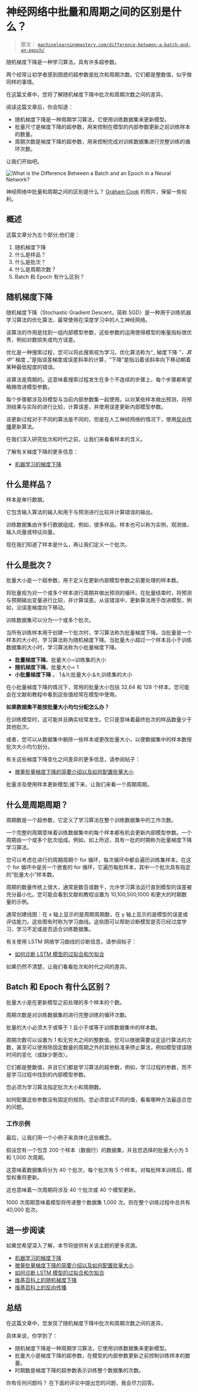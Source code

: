 # 神经网络中批量和周期之间的区别是什么？

> 原文： [`machinelearningmastery.com/difference-between-a-batch-and-an-epoch/`](https://machinelearningmastery.com/difference-between-a-batch-and-an-epoch/)

随机梯度下降是一种学习算法，具有许多超参数。

两个经常让初学者感到困惑的超参数是批次和周期次数。它们都是整数值，似乎做同样的事情。

在这篇文章中，您将了解随机梯度下降中批次和周期次数之间的差异。

阅读这篇文章后，你会知道：

*   随机梯度下降是一种周期学习算法，它使用训练数据集来更新模型。
*   批量尺寸是梯度下降的超参数，用来控制在模型的内部参数更新之前训练样本的数量。
*   周期次数是梯度下降的超参数，用来控制完成对训练数据集进行完整训练的循环次数。

让我们开始吧。

![What is the Difference Between a Batch and an Epoch in a Neural Network?](img/1f3275bfb5407176028269720f3a11da.png)

神经网络中批量和周期之间的区别是什么？
[Graham Cook](https://www.flickr.com/photos/grazza123/9754438586/) 的照片，保留一些权利。

## 概述

这篇文章分为五个部分;他们是：

1.  随机梯度下降
2.  什么是样品？
3.  什么是批次？
4.  什么是周期次数？
5.  Batch 和 Epoch 有什么区别？

## 随机梯度下降

随机梯度下降（Stochastic Gradient Descent，简称 SGD）是一种用于训练机器学习算法的优化算法，最常使用在深度学习中的人工神经网络。

该算法的作用是找到一组内部模型参数，这些参数的运用使得模型的衡量指标很优秀，例如对数损失或均方误差。

优化是一种搜索过程，您可以将此搜索视为学习。优化算法称为“_ 梯度下降 _”，其中“_ 梯度 _”是指误差梯度或误差斜率的计算，“下降”是指沿着该斜率向下移动朝着某种最低程度的错误。

该算法是周期的。这意味着搜索过程发生在多个不连续的步骤上，每个步骤都希望略微改进模型参数。

每个步骤都涉及将模型与当前内部参数集一起使用，以对某些样本做出预测，将预测结果与实际的进行比较，计算误差，并使用误差更新内部模型参数。

该更新过程对于不同的算法是不同的，但是在人工神经网络的情况下，使用[反向传播](https://en.wikipedia.org/wiki/Backpropagation)更新算法。

在我们深入研究批次和时代之前，让我们来看看样本的含义。

了解有关梯度下降的更多信息：

*   [机器学习的梯度下降](https://machinelearningmastery.com/gradient-descent-for-machine-learning/)

## 什么是样品？

样本是单行数据。

它包含输入算法的输入和用于与预测进行比较并计算错误的输出。

训练数据集由许多行数据组成，例如，很多样品。样本也可以称为实例，观测值，输入向量或特征向量。

现在我们知道了样本是什么，再让我们定义一个批次。

## 什么是批次？

批量大小是一个超参数，用于定义在更新内部模型参数之前要处理的样本数。

将批量视为对一个或多个样本进行周期并做出预测的循环。在批量结束时，将预测与预期输出变量进行比较，并计算误差。从该错误中，更新算法用于改进模型，例如，沿误差梯度向下移动。

训练数据集可以分为一个或多个批次。

当所有训练样本用于创建一个批次时，学习算法称为批量梯度下降。当批量是一个样本的大小时，学习算法称为随机梯度下降。当批量大小超过一个样本且小于训练数据集的大小时，学习算法称为小批量梯度下降。

*   **批量梯度下降**。批量大小=训练集的大小
*   **随机梯度下降**。批量大小= 1
*   **小批量梯度下降** 。 1＆lt;批量大小＆lt;训练集的大小

在小批量梯度下降的情况下，常用的批量大小包括 32,64 和 128 个样本。您可能会在文献和教程中看到这些值经常在模型中使用。

**如果数据集不能按批量大小均匀分配怎么办？**

在训练模型时，这可能并且确实经常发生。它只是意味着最终批次的样品数量少于其他批次。

或者，您可以从数据集中删除一些样本或更改批量大小，以便数据集中的样本数按批次大小均匀划分。

有关这些梯度下降变化之间差异的更多信息，请参阅帖子：

*   [微量批量梯度下降的简要介绍以及如何配置批量大小](https://machinelearningmastery.com/gentle-introduction-mini-batch-gradient-descent-configure-batch-size/)

批量涉及使用样本更新模型;接下来，让我们来看一个周期周期。

## 什么是周期周期？

周期数是一个超参数，它定义了学习算法在整个训练数据集中的工作次数。

一个完整的周期意味着训练数据集中的每个样本都有机会更新内部模型参数。一个周期由一个或多个批次组成。例如，如上所述，具有一批的时期称为批量梯度下降学习算法。

您可以考虑在进行的周期周期个 for 循环，每次循环中都会遍历训练集样本。在这个 for 循环中是另一个嵌套的 for 循环，它遍历每批样本，其中一个批次具有指定的“批量大小”样本数。

周期的数量传统上很大，通常是数百或数千，允许学习算法运行直到模型的误差被充分最小化。您可能会看到文献和教程设置为 10,100,500,1000 和更大的时期数量的示例。

通常创建线图：在 x 轴上显示的是周期周期数，在 y 轴上显示的是模型的误差或评估能力。这些图有时称为学习曲线。这些图可以帮助诊断模型是否已经过度学习，学习不足或是否适合训练数据集。

有关使用 LSTM 网络学习曲线的诊断信息，请参阅帖子：

*   [如何诊断 LSTM 模型的过拟合和欠拟合](https://machinelearningmastery.com/diagnose-overfitting-underfitting-lstm-models/)

如果仍然不清楚，让我们看看批次和时代之间的差异。

## Batch 和 Epoch 有什么区别？

批量大小是在更新模型之前处理的多个样本的个数。

周期次数是对训练数据集的进行完整训练的循环次数。

批量的大小必须大于或等于 1 且小于或等于训练数据集中的样本数。

周期次数可以设置为 1 和无穷大之间的整数值。您可以根据需要设定运行算法的次数，甚至可以使用除固定数量的周期之外的其他标准来停止算法，例如模型错误随时间的变化（或缺少更改）。

它们都是整数值，并且它们都是学习算法的超参数，例如，学习过程的参数，而不是学习过程中找到的内部模型参数。

您必须为学习算法指定批次大小和周期数。

如何配置这些参数没有固定的规则。您必须尝试不同的值，看看哪种方法最适合您的问题。

### 工作示例

最后，让我们用一个小例子来具体化这些概念。

假设您有一个包含 200 个样本（数据行）的数据集，并且您选择的批量大小为 5 和 1,000 次周期。

这意味着数据集将分为 40 个批次，每个批次有 5 个样本。对每批样本训练后，模型权重将更新。

这也意味着一次周期将涉及 40 个批次或 40 个模型更新。

1000 次周期意味着模型将传递整个数据集 1,000 次。则在整个训练过程中总共有 40,000 批次。

## 进一步阅读

如果您希望深入了解，本节将提供有关该主题的更多资源。

*   [机器学习的梯度下降](https://machinelearningmastery.com/gradient-descent-for-machine-learning/)
*   [微量批量梯度下降的简要介绍以及如何配置批量大小](https://machinelearningmastery.com/gentle-introduction-mini-batch-gradient-descent-configure-batch-size/)
*   [如何诊断 LSTM 模型的过拟合和欠拟合](https://machinelearningmastery.com/diagnose-overfitting-underfitting-lstm-models/)
*   [维基百科上的随机梯度下降](https://en.wikipedia.org/wiki/Stochastic_gradient_descent)
*   [维基百科上的反向传播](https://en.wikipedia.org/wiki/Backpropagation)

## 总结

在这篇文章中，您发现了随机梯度下降中批次和周期次数之间的差异。

具体来说，你学到了：

*   随机梯度下降是一种周期学习算法，它使用训练数据集来更新模型。
*   批量大小是梯度下降的超参数，在模型的内部参数更新之前控制训练样本的数量。
*   时期数是梯度下降的超参数表示训练整个数据集的次数。

你有任何问题吗？
在下面的评论中提出您的问题，我会尽力回答。
